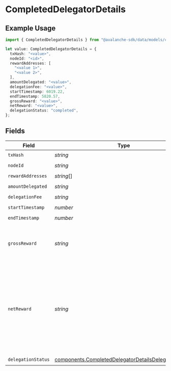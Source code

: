 # CompletedDelegatorDetails

## Example Usage

```typescript
import { CompletedDelegatorDetails } from "@avalanche-sdk/data/models/components";

let value: CompletedDelegatorDetails = {
  txHash: "<value>",
  nodeId: "<id>",
  rewardAddresses: [
    "<value 1>",
    "<value 2>",
  ],
  amountDelegated: "<value>",
  delegationFee: "<value>",
  startTimestamp: 6019.22,
  endTimestamp: 5820.57,
  grossReward: "<value>",
  netReward: "<value>",
  delegationStatus: "completed",
};
```

## Fields

| Field                                                                                                                        | Type                                                                                                                         | Required                                                                                                                     | Description                                                                                                                  |
| ---------------------------------------------------------------------------------------------------------------------------- | ---------------------------------------------------------------------------------------------------------------------------- | ---------------------------------------------------------------------------------------------------------------------------- | ---------------------------------------------------------------------------------------------------------------------------- |
| `txHash`                                                                                                                     | *string*                                                                                                                     | :heavy_check_mark:                                                                                                           | N/A                                                                                                                          |
| `nodeId`                                                                                                                     | *string*                                                                                                                     | :heavy_check_mark:                                                                                                           | N/A                                                                                                                          |
| `rewardAddresses`                                                                                                            | *string*[]                                                                                                                   | :heavy_check_mark:                                                                                                           | N/A                                                                                                                          |
| `amountDelegated`                                                                                                            | *string*                                                                                                                     | :heavy_check_mark:                                                                                                           | N/A                                                                                                                          |
| `delegationFee`                                                                                                              | *string*                                                                                                                     | :heavy_check_mark:                                                                                                           | N/A                                                                                                                          |
| `startTimestamp`                                                                                                             | *number*                                                                                                                     | :heavy_check_mark:                                                                                                           | N/A                                                                                                                          |
| `endTimestamp`                                                                                                               | *number*                                                                                                                     | :heavy_check_mark:                                                                                                           | N/A                                                                                                                          |
| `grossReward`                                                                                                                | *string*                                                                                                                     | :heavy_check_mark:                                                                                                           | Total rewards distributed for the successful delegation.                                                                     |
| `netReward`                                                                                                                  | *string*                                                                                                                     | :heavy_check_mark:                                                                                                           | Net rewards distributed to the delegator after deducting delegation fee from the gross reward for the successful delegation. |
| `delegationStatus`                                                                                                           | [components.CompletedDelegatorDetailsDelegationStatus](../../models/components/completeddelegatordetailsdelegationstatus.md) | :heavy_check_mark:                                                                                                           | N/A                                                                                                                          |
